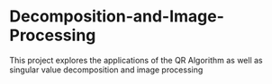 # Decomposition-and-Image-Processing
This project explores the applications of the QR Algorithm as well as singular value decomposition and image processing
